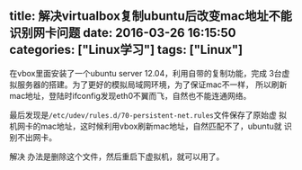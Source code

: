 title: 解决virtualbox复制ubuntu后改变mac地址不能识别网卡问题
date: 2016-03-26 16:15:50
categories: ["Linux学习"]
tags: ["Linux"]
---
在vbox里面安装了一个ubuntu server 12.04，利用自带的复制功能，完成
3台虚拟服务器的搭建。为了更好的模拟局域网环境，为了保证mac不一样，
所以刷新mac地址，登陆时ifconfig发现eth0不翼而飞，自然也不能连通网络。

最后发现是`/etc/udev/rules.d/70-persistent-net.rules`文件保存了原始虚
拟机网卡的mac地址，这时候利用vbox刷新mac地址，自然匹配不了，ubuntu就
识别不出网卡。

解决 办法是删除这个文件，然后重启下虚拟机，就可以用了。